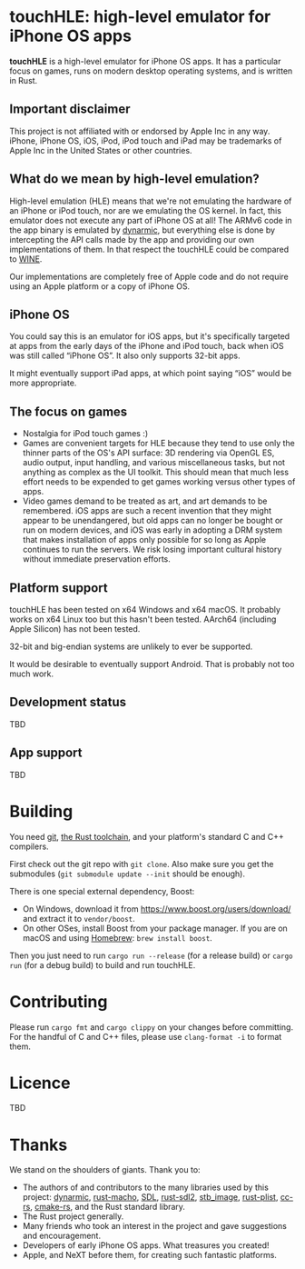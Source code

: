 # touchHLE: high-level emulator for iPhone OS apps

**touchHLE** is a high-level emulator for iPhone OS apps. It has a particular focus on games, runs on modern desktop operating systems, and is written in Rust.

## Important disclaimer

This project is not affiliated with or endorsed by Apple Inc in any way. iPhone, iPhone OS, iOS, iPod, iPod touch and iPad may be trademarks of Apple Inc in the United States or other countries.

## What do we mean by high-level emulation?

High-level emulation (HLE) means that we're not emulating the hardware of an iPhone or iPod touch, nor are we emulating the OS kernel. In fact, this emulator does not execute any part of iPhone OS at all! The ARMv6 code in the app binary is emulated by [dynarmic](https://github.com/merryhime/dynarmic), but everything else is done by intercepting the API calls made by the app and providing our own implementations of them. In that respect the touchHLE could be compared to [WINE](https://www.winehq.org/).

Our implementations are completely free of Apple code and do not require using an Apple platform or a copy of iPhone OS.

## iPhone OS

You could say this is an emulator for iOS apps, but it's specifically targeted at apps from the early days of the iPhone and iPod touch, back when iOS was still called “iPhone OS”. It also only supports 32-bit apps.

It might eventually support iPad apps, at which point saying “iOS” would be more appropriate.

## The focus on games

* Nostalgia for iPod touch games :)
* Games are convenient targets for HLE because they tend to use only the thinner parts of the OS's API surface: 3D rendering via OpenGL ES, audio output, input handling, and various miscellaneous tasks, but not anything as complex as the UI toolkit. This should mean that much less effort needs to be expended to get games working versus other types of apps.
* Video games demand to be treated as art, and art demands to be remembered. iOS apps are such a recent invention that they might appear to be unendangered, but old apps can no longer be bought or run on modern devices, and iOS was early in adopting a DRM system that makes installation of apps only possible for so long as Apple continues to run the servers. We risk losing important cultural history without immediate preservation efforts.

## Platform support

touchHLE has been tested on x64 Windows and x64 macOS. It probably works on x64 Linux too but this hasn't been tested. AArch64 (including Apple Silicon) has not been tested.

32-bit and big-endian systems are unlikely to ever be supported.

It would be desirable to eventually support Android. That is probably not too much work.

## Development status

TBD

## App support

TBD

# Building

You need [git](https://git-scm.com/), [the Rust toolchain](https://www.rust-lang.org/tools/install), and your platform's standard C and C++ compilers.

First check out the git repo with `git clone`. Also make sure you get the submodules (`git submodule update --init` should be enough).

There is one special external dependency, Boost:

* On Windows, download it from <https://www.boost.org/users/download/> and extract it to `vendor/boost`.
* On other OSes, install Boost from your package manager. If you are on macOS and using [Homebrew](https://brew.sh/): `brew install boost`.

Then you just need to run `cargo run --release` (for a release build) or `cargo run` (for a debug build) to build and run touchHLE.

# Contributing

Please run `cargo fmt` and `cargo clippy` on your changes before committing. For the handful of C and C++ files, please use `clang-format -i` to format them.

# Licence

TBD

# Thanks

We stand on the shoulders of giants. Thank you to:

* The authors of and contributors to the many libraries used by this project: [dynarmic](https://github.com/merryhime/dynarmic), [rust-macho](https://github.com/flier/rust-macho), [SDL](https://libsdl.org/), [rust-sdl2](https://github.com/Rust-SDL2/rust-sdl2), [stb\_image](https://github.com/nothings/stb), [rust-plist](https://github.com/ebarnard/rust-plist), [cc-rs](https://github.com/rust-lang/cc-rs), [cmake-rs](https://github.com/rust-lang/cmake-rs), and the Rust standard library.
* The Rust project generally.
* Many friends who took an interest in the project and gave suggestions and encouragement.
* Developers of early iPhone OS apps. What treasures you created!
* Apple, and NeXT before them, for creating such fantastic platforms.
